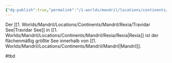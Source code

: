 ```yaml
---
{"dg-publish":true,"permalink":"/1-worlds/mandril/locations/continents/mandril/rexia/travidar-see/"}
---
```



Der [[1. Worlds/Mandril/Locations/Continents/Mandril/Rexia/Travidar See\|Travidar See]] in [[1. Worlds/Mandril/Locations/Continents/Mandril/Rexia/Rexia\|Rexia]] ist der flächenmäßig größte See innerhalb von [[1. Worlds/Mandril/Locations/Continents/Mandril/Mandril\|Mandril]].

#tbd